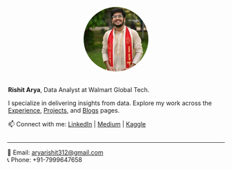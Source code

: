 <div style="display: flex; align-items: center; gap: 20px; justify-content: center; flex-wrap: wrap;">

  <img src="assets/images/linkedin-pic.jpeg" alt="Rishit Arya" style="border-radius: 50%; width: 150px; height: 150px;">

  <div style="max-width: 500px; text-align: left;">
    <p><strong>Rishit Arya</strong>, Data Analyst at Walmart Global Tech.</p>
    <p>
      I specialize in delivering insights from data. Explore my work across the
      <a href="/experience/">Experience</a>,
      <a href="/projects/">Projects</a>, and
      <a href="/blogs/">Blogs</a> pages.
    </p>
    <p>
      📫 Connect with me:  
      <a href="https://linkedin.com/in/rishit-arya" target="_blank">LinkedIn</a> |  
      <a href="https://medium.com/@its_Rish" target="_blank">Medium</a> |  
      <a href="https://kaggle.com/rishitarya" target="_blank">Kaggle</a>
    </p>
  </div>

</div>

---

📧 Email: aryarishit312@gmail.com  
📞 Phone: +91-7999647658  
